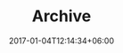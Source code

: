 ---
title: "Archive"
date: 2017-01-04T12:14:34+06:00
description: "This is meta description."
menu: 
    main:
        identifier: archive
---
